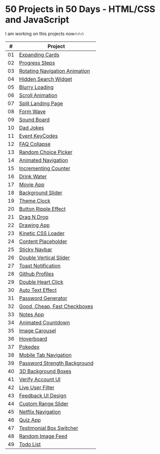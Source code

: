 # 50 Projects in 50 Days - HTML/CSS and JavaScript

I am working on this projects now🔥🔥🔥

|  #  | Project                                                                                                                                            |
| :-: | -------------------------------------------------------------------------------------------------------------------------------------------------- |
| 01  | [Expanding Cards](https://github.com/tankistttt/50-projects-in-50-days/tree/master/Day%2001%20-%20Expanding%20cards)                               |
| 02  | [Progress Steps](https://github.com/tankistttt/50-projects-in-50-days/tree/master/Day%2002%20-%20Progress%20Steps)                                 |
| 03  | [Rotating Navigation Animation](https://github.com/tankistttt/50-projects-in-50-days/tree/master/Day%2003%20-%20Rotating%20Navigation)             |
| 04  | [Hidden Search Widget](https://github.com/tankistttt/50-projects-in-50-days/tree/master/Day%2004%20-%20Hidden%20Search%20Widget)                   |
| 05  | [Blurry Loading](https://github.com/tankistttt/50-projects-in-50-days/tree/master/Day%2005%20-%20Blurry%20Loading)                                 |
| 06  | [Scroll Animation](https://github.com/tankistttt/50-projects-in-50-days/tree/master/Day%2006%20-%20Scroll%20Animation)                             |
| 07  | [Split Landing Page](https://github.com/tankistttt/50-projects-in-50-days/tree/master/Day%2007%20-%20Split%20Landing%20Page)                       |
| 08  | [Form Wave](https://github.com/tankistttt/50-projects-in-50-days/tree/master/Day%2008%20-%20Form%20Wave%20Animation)                               |
| 09  | [Sound Board](https://github.com/tankistttt/50-projects-in-50-days/tree/master/Day%2009%20-%20Sound%20Board)                                       |
| 10  | [Dad Jokes](https://github.com/tankistttt/50-projects-in-50-days/tree/master/Day%2010%20-%20Dad%20Jokes)                                           |
| 11  | [Event KeyCodes](https://github.com/tankistttt/50-projects-in-50-days/tree/master/Day%2011%20-%20Event%20KeyCodes)                                 |
| 12  | [FAQ Collapse](https://github.com/tankistttt/50-projects-in-50-days/tree/master/Day%2012%20-%20FAQ%20Collapse)                                     |
| 13  | [Random Choice Picker](https://github.com/tankistttt/50-projects-in-50-days/tree/master/Day%2013%20-%20Random%20Choice%20Picker)                   |
| 14  | [Animated Navigation](https://github.com/tankistttt/50-projects-in-50-days/tree/master/Day%2014%20-%20Animated%20Navigation)                       |
| 15  | [Incrementing Counter](https://github.com/tankistttt/50-projects-in-50-days/tree/master/Day%2015%20-%20Incrementing%20Counter)                     |
| 16  | [Drink Water](https://github.com/tankistttt/50-projects-in-50-days/tree/master/Day%2016%20-%20Drink%20Water)                                       |
| 17  | [Movie App](https://github.com/tankistttt/50-projects-in-50-days/tree/master/Day%2017%20-%20Movie%20App)                                           |
| 18  | [Background Slider](https://github.com/tankistttt/50-projects-in-50-days/tree/master/Day%2018%20-%20Background%20Slider)                           |
| 19  | [Theme Clock](https://github.com/tankistttt/50-projects-in-50-days/tree/master/Day%2019%20-%20Theme%20Clock)                                       |
| 20  | [Button Ripple Effect](https://github.com/tankistttt/50-projects-in-50-days/tree/master/Day%2020%20-%20Button%20Ripple%20Effect)                   |
| 21  | [Drag N Drop](https://github.com/tankistttt/50-projects-in-50-days/tree/master/Day%2021%20-%20Drag%20N%20Drop)                                     |
| 22  | [Drawing App](https://github.com/tankistttt/50-projects-in-50-days/tree/master/Day%2022%20-%20Drawing%20App)                                       |
| 23  | [Kinetic CSS Loader](https://github.com/tankistttt/50-projects-in-50-days/tree/master/Day%2023%20-%20Kinetic%20CSS%20Loader)                       |
| 24  | [Content Placeholder](https://github.com/tankistttt/50-projects-in-50-days/tree/master/Day%2024%20-%20Content%20Placeholder)                       |
| 25  | [Sticky Navbar](https://github.com/tankistttt/50-projects-in-50-days/tree/master/Day%2025%20-%20Sticky%20Navbar)                                   |
| 26  | [Double Vertical Slider](https://github.com/tankistttt/50-projects-in-50-days/tree/master/Day%2026%20-%20Double%20Vertical%20Slider)               |
| 27  | [Toast Notification](https://github.com/tankistttt/50-projects-in-50-days/tree/master/Day%2027%20-%20Toast%20Notification)                         |
| 28  | [Github Profiles](https://github.com/tankistttt/50-projects-in-50-days/tree/master/Day%2028%20-%20Github%20Profiles)                               |
| 29  | [Double Heart Click](https://github.com/tankistttt/50-projects-in-50-days/tree/master/Day%2029%20-%20Double%20Heart%20Click)                       |
| 30  | [Auto Text Effect](https://github.com/tankistttt/50-projects-in-50-days/tree/master/Day%2030%20-%20Auto%20Text%20Effect)                           |
| 31  | [Password Generator](https://github.com/tankistttt/50-projects-in-50-days/tree/master/Day%2031%20-%20Password%20Generator)                         |
| 32  | [Good, Cheap, Fast Checkboxes](https://github.com/tankistttt/50-projects-in-50-days/tree/master/Day%2032%20-%20Good,%20Cheap,%20Fast%20Checkboxes) |
| 33  | [Notes App](https://github.com/tankistttt/50-projects-in-50-days/tree/master/Day%2033%20-%20Notes%20App)                                           |
| 34  | [Animated Countdown](https://github.com/tankistttt/50-projects-in-50-days/tree/master/Day%2034%20-%20Animated%20Countdown)                         |
| 35  | [Image Carousel](https://github.com/tankistttt/50-projects-in-50-days/tree/master/Day%2035%20-%20Image%20Carousel)                                 |
| 36  | [Hoverboard](https://github.com/tankistttt/50-projects-in-50-days/tree/master/Day%2036%20-%20Hoverboard)                                           |
| 37  | [Pokedex](https://github.com/tankistttt/50-projects-in-50-days/tree/master/Day%2037%20-%20Pokedex)                                                 |
| 38  | [Mobile Tab Navigation](https://github.com/tankistttt/50-projects-in-50-days/tree/master/Day%2038%20-%20Mobile%20Tab%20Navigation)                 |
| 39  | [Password Strength Background](https://github.com/tankistttt/50-projects-in-50-days/tree/master/Day%2039%20-%20Password%20Strength%20Background)   |
| 40  | [3D Background Boxes](https://github.com/tankistttt/50-projects-in-50-days/tree/master/Day%2040%20-%203D%20Background%20Boxes)                     |
| 41  | [Verify Account UI](https://github.com/tankistttt/50-projects-in-50-days/tree/master/Day%2041%20-%20Verify%20Account%20UI)                         |
| 42  | [Live User Filter](https://github.com/tankistttt/50-projects-in-50-days/tree/master/Day%2042%20-%20Live%20User%20Filter)                           |
| 43  | [Feedback UI Design](https://github.com/tankistttt/50-projects-in-50-days/tree/master/Day%2043%20-%20Feedback%20UI%20Design)                       |
| 44  | [Custom Range Slider](https://github.com/tankistttt/50-projects-in-50-days/tree/master/Day%2044%20-%20Custom%20Range%20Slider)                     |
| 45  | [Netflix Navigation](https://github.com/tankistttt/50-projects-in-50-days/tree/master/Day%2045%20-%20Netflix%20Navigation)                         |
| 46  | [Quiz App](https://github.com/tankistttt/50-projects-in-50-days/tree/master/Day%2046%20-%20Quiz%20App)                                             |
| 47  | [Testimonial Box Switcher](https://github.com/tankistttt/50-projects-in-50-days/tree/master/Day%2047%20-%20Testimonial%20Box%20Switcher)           |
| 48  | [Random Image Feed](https://github.com/tankistttt/50-projects-in-50-days/tree/master/Day%2048%20-%20Random%20Image%20Feed)                         |
| 49  | [Todo List](https://github.com/tankistttt/50-projects-in-50-days/tree/master/Day%2049%20-%20Todo%20List)                                           |
